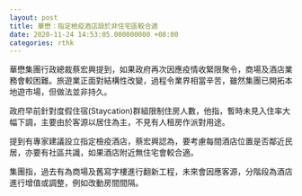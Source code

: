 ```yaml
---
layout: post
title: 華懋：指定檢疫酒店設於非住宅區較合適
date: 2020-11-24 14:53:05.000000000 +08:00
categories: rthk
---
```


華懋集團行政總裁蔡宏興提到，如果政府再次因應疫情收緊限聚令，商場及酒店業務會較困難。旅遊業正面對結構性改變，過程令業界相當辛苦，雖然集團已開拓本地遊市場，但做法並非持久。

政府早前針對度假住宿(Staycation)群組限制住房人數，他指，暫時未見入住率大幅下調，主要由於客源以居住為主，不見有人租房作派對用途。

提到有專家建議設立指定檢疫酒店，蔡宏興認為，要考慮每間酒店位置是否鄰近民居，亦要有社區共識，如果酒店附近無住宅會較合適。

集團指，過去有為商場及舊寫字樓進行翻新工程，未來會因應客源，分階段為酒店進行增值或調整，例如改動房間間隔。
